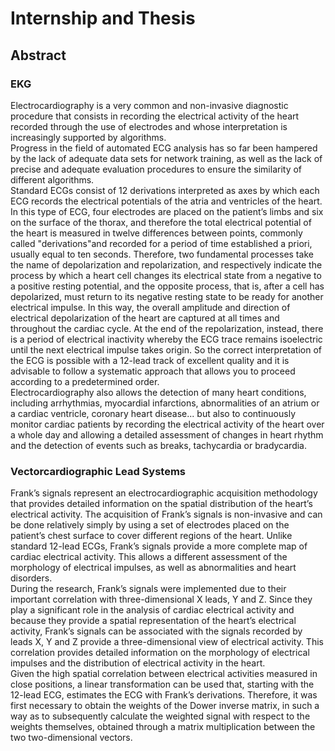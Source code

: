 # Internship and Thesis

## Abstract

### EKG

Electrocardiography is a very common and non-invasive diagnostic procedure that consists in recording the electrical activity of the heart recorded through the use of electrodes and whose interpretation is increasingly supported by algorithms.\
Progress in the field of automated ECG analysis has so far been hampered by the lack of adequate data sets for network training, as well as the lack of precise and adequate evaluation procedures to ensure the similarity of different algorithms.\
Standard ECGs consist of 12 derivations interpreted as axes by which each ECG records the electrical potentials of the atria and ventricles of the heart. In this type of ECG, four electrodes are placed on the patient’s limbs and six on the surface of the thorax, and therefore the total electrical potential of the heart is measured in twelve differences between points, commonly called "derivations"and recorded for a period of time established a priori, usually equal to ten seconds. Therefore, two fundamental processes take the name of depolarization and repolarization, and respectively indicate the process by which a heart cell changes its electrical state from a negative to a positive resting potential, and the opposite process, that is, after a cell has depolarized, must return to its negative resting state to be ready for another electrical impulse. In this way, the overall amplitude and direction of electrical depolarization of the heart are captured at all times and throughout the cardiac cycle. At the end of the repolarization, instead, there is a period of electrical inactivity whereby the ECG trace remains isoelectric until the next electrical impulse takes origin. So the correct interpretation of the ECG is possible with a 12-lead track of excellent quality and it is advisable to follow a systematic approach that allows you to proceed according to a predetermined order.\
Electrocardiography also allows the detection of many heart conditions, including arrhythmias, myocardial infarctions, abnormalities of an atrium or a cardiac ventricle, coronary heart disease... but also to continuously monitor cardiac patients by recording the electrical activity of the heart over a whole day and allowing a detailed assessment of changes in heart rhythm and the detection of events such as breaks, tachycardia or bradycardia.

### Vectorcardiographic Lead Systems

Frank’s signals represent an electrocardiographic acquisition methodology that provides detailed information on the spatial distribution of the heart’s electrical activity. The acquisition of Frank’s signals is non-invasive and can be done relatively simply by using a set of electrodes placed on the patient’s chest surface to cover different regions of the heart. Unlike standard 12-lead ECGs, Frank’s signals provide a more complete map of cardiac electrical activity. This allows a different assessment of the morphology of electrical impulses, as well as abnormalities and heart disorders.\
During the research, Frank’s signals were implemented due to their important correlation with three-dimensional X leads, Y and Z. Since they play a significant role in the analysis of cardiac electrical activity and because they provide a spatial representation of the heart’s electrical activity, Frank’s signals can be associated with the signals recorded by leads X, Y and Z provide a three-dimensional view of electrical activity. This correlation provides detailed information on the morphology of electrical impulses and the distribution of electrical activity in the heart.\
Given the high spatial correlation between electrical activities measured in close positions, a linear transformation can be used that, starting with the 12-lead ECG, estimates the ECG with Frank’s derivations. Therefore, it was first necessary to obtain the weights of the Dower inverse matrix, in such a way as to subsequently calculate the weighted signal with respect to the weights themselves, obtained through a matrix multiplication between the two two-dimensional vectors.
